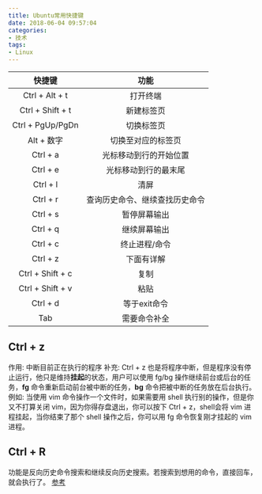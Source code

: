 ```yaml
---
title: Ubuntu常用快捷键
date: 2018-06-04 09:57:04
categories:
- 技术
tags:
- Linux
---
```


| 快捷键  | 功能                     |
| :-----: | :------------------------: |
| Ctrl + Alt + t | 打开终端 |
|Ctrl + Shift + t |    新建标签页                  |
| Ctrl + PgUp/PgDn | 切换标签页 |
| Alt + 数字    | 切换至对应的标签页      |
| Ctrl + a    | 光标移动到行的开始位置           |
| Ctrl + e    | 光标移动到行的最末尾         |
| Ctrl + l    | 清屏        |
| Ctrl + r    | 查询历史命令、继续查找历史命令        |
| Ctrl + s    | 暂停屏幕输出      |
| Ctrl + q    | 继续屏幕输出      |
| Ctrl + c    | 终止进程/命令      |
| Ctrl + z    | 下面有详解      |
| Ctrl + Shift + c    | 复制      |
| Ctrl + Shift + v    | 粘贴      |
| Ctrl + d | 等于exit命令 |
| Tab | 需要命令补全 |

## Ctrl + z

作用: 中断目前正在执行的程序
补充: Ctrl + z 也是将程序中断，但是程序没有停止运行，他只是维持**挂起**的状态，用户可以使用 fg/bg 操作继续前台或后台的任务，**fg** 命令重新启动前台被中断的任务，**bg** 命令把被中断的任务放在后台执行。
例如: 当使用 vim 命令操作一个文件时，如果需要用 shell 执行别的操作，但是你又不打算关闭 vim，因为你得存盘退出，你可以按下 Ctrl + z，shell会将 vim 进程挂起，当你结束了那个 shell 操作之后，你可以用 fg 命令恢复刚才挂起的 vim 进程。

## Ctrl + R

功能是反向历史命令搜索和继续反向历史搜索。若搜索到想用的命令，直接回车，就会执行了。
[参考](https://www.cnblogs.com/nucdy/p/5251659.html)


